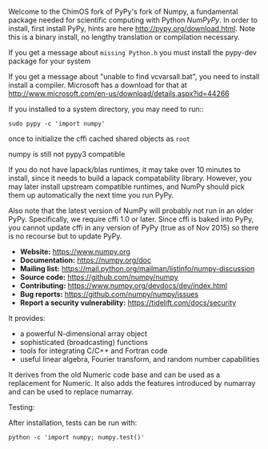 Welcome to the ChimOS fork of PyPy's fork of Numpy, a fundamental package needed for scientific computing with Python *NumPyPy*. In order to install, first
install PyPy, hints are here http://pypy.org/download.html. Note this is
a binary install, no lengthy translation or compilation necessary.

If you get a message about `missing Python.h` you must install the pypy-dev
package for your system

If you get a message about "unable to find vcvarsall.bat", you need to install
install a compiler. Microsoft has a download for that at
http://www.microsoft.com/en-us/download/details.aspx?id=44266

If you installed to a system directory, you may need to run::

    sudo pypy -c 'import numpy'

once to initialize the cffi cached shared objects as `root`

numpy is still not pypy3 compatible

If you do not have lapack/blas runtimes, it may take over 10 minutes to install,
since it needs to build a lapack compatability library. However, you may later
install upstream compatible runtimes, and NumPy should pick them up
automatically the next time you run PyPy.

Also note that the latest version of NumPy will probably not run in an older
PyPy. Specifically, we require cffi 1.0 or later. Since cffi is baked into
PyPy, you cannot update cffi in any version of PyPy (true as of Nov 2015)
so there is no recourse but to update PyPy.


- **Website:** https://www.numpy.org
- **Documentation:** https://numpy.org/doc
- **Mailing list:** https://mail.python.org/mailman/listinfo/numpy-discussion
- **Source code:** https://github.com/numpy/numpy
- **Contributing:** https://www.numpy.org/devdocs/dev/index.html
- **Bug reports:** https://github.com/numpy/numpy/issues
- **Report a security vulnerability:** https://tidelift.com/docs/security

It provides:

- a powerful N-dimensional array object
- sophisticated (broadcasting) functions
- tools for integrating C/C++ and Fortran code
- useful linear algebra, Fourier transform, and random number capabilities

It derives from the old Numeric code base and can be used as a replacement for Numeric. It also adds the features introduced by numarray and can be used to replace numarray.

Testing:

After installation, tests can be run with:

    python -c 'import numpy; numpy.test()'